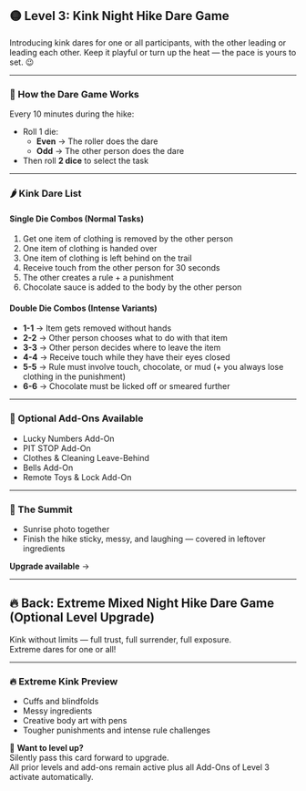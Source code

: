 ## 🟡 Level 3: Kink Night Hike Dare Game

Introducing kink dares for one or all participants, with the other leading or leading each other.
Keep it playful or turn up the heat — the pace is yours to set. 😉

---

### 🎲 How the Dare Game Works

Every 10 minutes during the hike:

- Roll 1 die:  
  - **Even** → The roller does the dare  
  - **Odd** → The other person does the dare  
- Then roll **2 dice** to select the task

---

### 🌶️ Kink Dare List

#### Single Die Combos (Normal Tasks)

1. Get one item of clothing is removed by the other person
2. One item of clothing is handed over
3. One item of clothing is left behind on the trail  
4. Receive touch from the other person for 30 seconds
5. The other creates a rule + a punishment  
6. Chocolate sauce is added to the body by the other person

#### Double Die Combos (Intense Variants)

- **1-1** → Item gets removed without hands  
- **2-2** → Other person chooses what to do with that item  
- **3-3** → Other person decides where to leave the item  
- **4-4** → Receive touch while they have their eyes closed  
- **5-5** → Rule must involve touch, chocolate, or mud (+ you always lose clothing in the punishment)  
- **6-6** → Chocolate must be licked off or smeared further

---

### 🧩 Optional Add-Ons Available

- Lucky Numbers Add-On
- PIT STOP Add-On  
- Clothes & Cleaning Leave-Behind  
- Bells Add-On  
- Remote Toys & Lock Add-On

---

### 🌄 The Summit

- Sunrise photo together  
- Finish the hike sticky, messy, and laughing — covered in leftover ingredients

**Upgrade available** → 

---

## 🔥 Back: Extreme Mixed Night Hike Dare Game (Optional Level Upgrade)

Kink without limits — full trust, full surrender, full exposure.  
Extreme dares for one or all!

---

### 🔥 Extreme Kink Preview

- Cuffs and blindfolds  
- Messy ingredients  
- Creative body art with pens  
- Tougher punishments and intense rule challenges

💌 **Want to level up?**  
Silently pass this card forward to upgrade.  
All prior levels and add-ons remain active plus all Add-Ons of Level 3 activate automatically.
